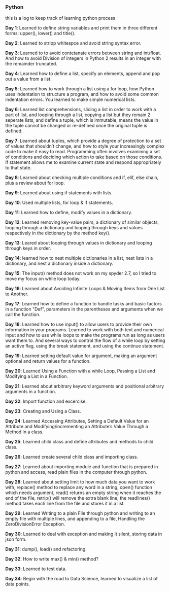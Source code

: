 ### Python
this is a log to keep track of learning python process

**Day 1**: Learned to define string variables and print them in three different forms: upper(), lower() and title().

**Day 2**: Learned to stripp whitespce and avoid string syntax error.

**Day 3**: Learned to to avoid contetanate errors between string and int/float. And how to avoid Division of integers in Python 2 results in an integer with the remainder truncated.

**Day 4**: Learned how to define a list, specify an elements, append and pop out a value from a list.

**Day 5**: Learned how to work through a list using a for loop, how Python uses indentation to structure a program, and how to avoid some common indentation errors. You learned to make simple numerical lists. 

**Day 6**: Learned list comprehensions, slicing a list in order to work with a part of list, and looping through a list, copying a list but they remain 2 seperate lists, and define a tuple, which is immutable, means the value in the tuple cannot be changed or re-defined once the original tuple is defined.

**Day 7**: Learned about tuples, which provide a degree of protection to a set of values that shouldn’t change, and how to style your increasingly complex code to make it easy to read. Programming often involves examining a set of conditions and deciding which action to take based on those conditions. If statement allows me to examine current state and respond appropriately to that state.

**Day 8**: Learned about checking multiple conditions and if, elif, else chain, plus a review about for loop.

**Day 9**: Learned about using if statements with lists.

**Day 10**: Used multiple lists, for loop & if statements.

**Day 11**: Learned how to define, modify values in a dictionary.

**Day 12**: Learned removing key-value pairs, a dictionary of similar objects, looping through a dictionary and looping through keys and values respectively in the dictionary by the method key().

**Day 13**: Leared about looping through values in dictionary and looping through keys in order.

**Day 14**: learned how to nest multiple dictionaries in a list, nest lists in a dictionary, and nest a dictionary inside
a dictionary.

**Day 15**: The input() method does not work on my spyder 2.7, so I tried to move my focus on while loop today.

**Day 16**: Learned about Avoiding Infinite Loops & Moving Items from One List to Another.

**Day 17**: Learned how to define a function to handle tasks and basic factors in a function "Def", parameters in the parentheses and arguments when we call the function.

**Day 18**: Learned how to use input() to allow users to provide their own information in your programs. Learned to work with both text and numerical input and how to use while loops to make the programs run as long as users want them to. And several ways to control the flow of a while loop by setting an active flag, using the break statement, and using the continue statement.

**Day 19**: Learned setting default value for argument, making an argument optional and return values for a function.

**Day 20**: Learned Using a Function with a while Loop, Passing a List and Modifying a List in a Function.

**Day 21**: Learned about arbitrary keyword arguments and positional arbitrary arguments in a function.

**Day 22**: Import function and excercise.

**Day 23**: Creating and Using a Class.

**Day 24**: Learned Accessing Attributes, Setting a Default Value for an Attribute and Modifying/incrementing an Attribute’s Value Through a Method in a class.

**Day 25**: Learned child class and define attributes and methods to child class.

**Day 26**: Learned create several child class and importing class.

**Day 27**: Learned about importing module and function that is prepared in python and access, read plain files in the computer through python.

**Day 28**: Learned about setting limit to how much data you want to work with, replace() method to replace any word in a string, open() function which needs argument, read() returns an empty string when it reaches the end of the file, retrip() will remove the extra blank line, the readlines() method takes each line from the file and stores it
in a list.

**Day 29**: Learned Writing to a plain File through python and writing to an empty file with multiple lines, and appending to a file, Handling the ZeroDivisionError Exception.

**Day 30**: Learned to deal with exception and making it silent, storing data in json form.

**Day 31**: dump(), load() and refactoring.

**Day 32**: How to write max() & min() method?

**Day 33**: Learned to test data.

**Day 34**: Begin with the road to Data Science, learned to visualize a list of data points.
